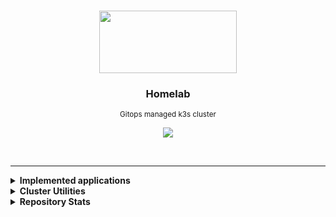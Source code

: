 <br>
<p align="center">
  <img width="220" height="100" src="https://cncf-branding.netlify.app/img/projects/k3s/icon/black/k3s-icon-black.svg">
</p>

<h3 align="center">Homelab</h3>

<p align="center">
  <sub>Gitops managed k3s cluster</sub>
</p>

<p align="center">
  <img src="https://img.shields.io/github/last-commit/gruberdev/homelab?color=black&labelColor=black&label=last%20commit&logo=github&logoColor=cyan&style=flat-square">
</p>

<br>

---

<details>

<summary> <b>Implemented applications</b> </summary>
<br>

> |             **Application**            |   **Category**  |                       **Info**                      |     **Deployment Status**    | **Latest Semver**
> |:--------------------------------------:|:---------------:|:---------------------------------------------------:|:----------------------------:|:----------------------:|
> |          [ArgoCD][argocd-uri]          |    `GitOps`     |      <sub>[More details][homelab-argocd]</sub>      |       ![][argocd-core]       | ![][argo-badge]        |
> |    [Crossplane][crossplane-uri]        |    `GitOps`     |      <sub>[More details][homelab-crossplane]</sub>  |       ![][argocd-crossplane] | ![][crossplane-badge]  |
> |[<sub>Nvidia integration for k8s</sub>][nvidia-uri]|    `Driver`     |      <sub>[More details][homelab-nvidia]</sub>      |       ![][argocd-nvidia] | ![][nvidia-badge]  |
> | [<sub>Zalando PostgreSQL Operator</sub>][p-uri] |   `Databases`   |      <sub>[More details][homelab-zalando]</sub>     |      ![][argocd-zalando]     | ![][zalando-badge]  |
> |       [Redis Operator][redis-uri]      |   `Databases`   |       <sub>[More details][homelab-redis]</sub>      |       ![][argocd-redis]      |  ![][redis-badge]    |
> |  [Unifi Controller][service-unifi]     |   `Networking`  | <sub>[More details][homelab-unifi-controller]</sub> | ![][argocd-unifi-controller] | ![][unifi-badge]     |
> |     [kube-prometheus][service-kube]    |   `Monitoring`  |  <sub>[More details][homelab-kube]</sub>            |       ![][argocd-kube]       |   ![][kube-badge]    |
> |     [Hashicorp's Vault][vault-uri]     |    `Security`   |       <sub>[Chart Values][homelab-vault]</sub>      |       ![][argocd-vault]      |  ![][vault-badge]    |
> |     [Unifi Poller][poller-uri]        |   `Monitoring`  |      <sub>[More details][homelab-poller]</sub>      |      ![][argocd-poller]      | ![][poller-badge]    |
> |    [RSS Hub][service-rsshub]           |    `Services`   |        <sub>[More details][homelab-rsshub]</sub>    |        ![][argocd-rss-hub]   | ![][rsshub-badge]    |
> |            [n8n][n8n-uri]              |    `Services`   |        <sub>[More details][homelab-n8n]</sub>       |        ![][argocd-n8n]       |  ![][n8n-badge]      |
> |   [Wallabag][wallabag-uri]             |   `Services`   |        <sub>[More details][homelab-wyze]</sub>      |        ![][argocd-wallabag]  |  ![][wallabag-badge] |
> |   [Grocy][grocy-uri]                 |   `Services`   |        <sub>[More details][homelab-grocy]</sub>      |        ![][argocd-grocy]  |  ![][grocy-badge] |
> |           [Mango][service-mango]       |   `Media`       |  <sub>[More details][homelab-mango]</sub>           |  ![][argocd-mango]           |  ![][mango-badge]    |
> |   [Monica][monica-uri]                 |   `Services`   |        <sub>[More details][homelab-wyze]</sub>      |        ![][argocd-monica]    |  ![][monica-badge]   |
> |   [Changedetection.io][change-uri]     |   `Services`   |       <sub>[More details][homelab-change]</sub>      |        ![][argocd-change]    |  ![][change-badge]   |
> |      [Home Assistant][service-ha]      |   `Smart Home`   |        <sub>[More details][homelab-ha]</sub>        |        ![][argocd-ha]        |    ![][ha-badge]     |
> |   [Wyze API Bridge][service-wyze]      |   `Smart Home`   |        <sub>[More details][homelab-wyze]</sub>      |        ![][argocd-wyze]      |  ![][wyze-badge]     |
> |[Tailscale-operator][tail-uri]    | `Networking`  | <sub>[More details][homelab-tailscale]</sub> |     ![][argocd-tailscale]   |![][tailscale-badge]  |
> |   [Cloudflared <sub>(as proxies)</sub>][cf-uri]  |   `Networking`  | <sub>[More details][homelab-cloudflared]</sub>  |                        |   ![][cfd-badge]     |

<!-- >
> |           [Beets][service-beets]       |   `Media`       |  <sub>[More details][homelab-beets]</sub>           |       ![][argocd-beets]      |   ![][beets-badge]   |
> |           [Lidarr][service-lidarr]     |   `Media`       |  <sub>[More details][homelab-lidarr]</sub>          |  ![][argocd-lidarr]          |  ![][lidarr-badge]   |
> |           [Mango][service-mango]       |   `Media`       |  <sub>[More details][homelab-mango]</sub>           |  ![][argocd-mango]           |  ![][mango-badge]    |
> |       [Jellyfin][service-jellyfin]     |   `Media`       |  <sub>[More details][homelab-jellyfin]</sub>        |  ![][argocd-jellyfin]        |  ![][jellyfin-badge]   |
> |    [Metabase][service-metabase]        |   `Analytics`   |       <sub>[More details][homelab-metabase]</sub>   |   ![][argocd-metabase]       | ![][metabase-badge] |
> |       [Matrix Synapse][matrix-uri]     |    `Services`   |        <sub>[More details][homelab-matrix]</sub>    |        ![][argocd-matrix]    |  ![][matrix-badge]   |


#### Matrix-related

> |         **Name**        | **Info**           | **Kind** | **Deployment Status**| **Latest Semver**  |
> |:-----------------------:|:------------------:|:--------:|:-----------------:|:---------------------:|
> |         Elements        |                    | `Client` |                   |                       |
> |      mautrix-slack      |                    | `Bridge` |                   |                       |
> |  matrix-discord-bridge  |                    | `Bridge` |                   |                       |
> |     mautrix-facebook    |                    | `Bridge` |                   |                       |
> |     mautrix-whatsapp    |                    | `Bridge` |                   |                       |
> |     mautrix-telegram    |                    | `Bridge` |                   |                       |
> |      mautrix-signal     |                    | `Bridge` |                   |                       |
> |    mautrix-instagram    |                    | `Bridge` |                   |                       |
> | mautrix-puppet-hangouts |                    | `Bridge` |                   |                       |
> |     mautrix-twitter     |                    | `Bridge` |                   |                       |
> |     go-skype-bridge     |                    | `Bridge` |                   |                       |
> |     mx-puppet-steam     |                    | `Bridge` |                   |                       |
> |     linkedin-bridge     |                    | `Bridge` |                   |                       |
> |         botdarr         |                    | `Utilities` |                   |                       |
<-->

---

</details>

<details>

<summary> <b>Cluster Utilities</b>
</summary>

<br>

> - [argocd-image-updater][argocd-updater-uri] &nbsp; <sub>Automatically update a deployment's image version tag and write it back to a Github repository. [Example.][argocd-updater-ex]</sub>
> - [Reflector][reflector-uri] &nbsp; <sub>Replicate a `Secret` or `configMap` between namespaces automatically.</sub>
> - [Descheduler][descheduler-uri] &nbsp; <sub>Monitors if workloads are evenly distributed through nodes and cleans failed pods that remained as orphans/stuck.</sub>
> - [Eraser][eraser-uri] &nbsp; <sub>A daemonset responsible for cleaning up outdated images stored in the cluster nodes.</sub>
> - [Kube-fledged][kube-fledged-uri] &nbsp; <sub>Allows for image caching on every node in the cluster, in order to speed up deployments of already existing applications.</sub>
> - [Kured][kured-uri] &nbsp; <sub>All the cluster's nodes will be properly drained before rebooting cordoned back once they're online.</sub>
> - [Reloader][reloader-uri] &nbsp; <sub>Everytime a `configMap` or a `Secret` resource is created or changed, the pods that use them will be reloaded.</sub>
> - [Trivy operator][trivy-uri] &nbsp; <sub>Generates security reports automatically in response to workload and other changes to the cluster.</sub>
> - [Botkube][botkube-uri] &nbsp; <sub>Monitors cluster events and sends a message through Discord or Slack, capable of alerting for every kind of cluster-related issue.</sub>
> - [Democratic-CSI][democratic-csi-uri] &nbsp; <sub>A Cloud-native, lightweight, no-dependencies required Chaos Engineering Platform for Kubernetes.</sub>

> - [node-problem-detector][node-problem-uri] &nbsp; <sub>Detects if a node has been affected by an issue such as faulty hardware or kernel deadlocks, preventing scheduling.</sub>
> - [node-feature-discovery][feature-discovery-uri] &nbsp; <sub>Detects hardware information, changes and other data and uses that to increase efficiency of the cluster.</sub>
> - [Chaos Mesh][chaos-mesh-uri] &nbsp; <sub>A Cloud-native, lightweight, no-dependencies required Chaos Engineering Platform for Kubernetes.</sub>

---

</details>

<details>

<summary> <b>Repository Stats</b> </summary>

<br>

![Alt](https://repobeats.axiom.co/api/embed/576d4457404c7c5ba81a07cecd2b440163eebd63.svg "Repobeats analytics image")

</details>

<!-- Tech tools URIs -->

[drone-uri]: https://www.drone.io/
[crossplane-uri]: https://www.crossplane.io/
[nvidia-uri]: https://github.com/NVIDIA/k8s-device-plugin
[nfs-uri]: https://github.com/kubernetes-sigs/nfs-subdir-external-provisioner
[argocd-uri]: https://argoproj.github.io/cd/
[homeassistant-uri]: https://www.home-assistant.io/
[adguard-uri]: https://adguard.com/en/adguard-home/overview.html
[kuma-uri]: https://github.com/louislam/uptime-kuma
[service-rssgen]: https://github.com/damoeb/rss-proxy
[service-rsshub]: https://github.com/DIYgod/RSSHub
[service-beets]: https://github.com/beetbox/beets
[service-lidarr]: https://github.com/Lidarr/Lidarr
[service-metabase]: https://www.metabase.com/
[service-kube]: https://github.com/prometheus-operator/kube-prometheus
[service-ha]: https://www.home-assistant.io/
[change-uri]: https://github.com/dgtlmoon/changedetection.io/
[service-adguard]: https://adguard.com/en/adguard-home/overview.html
[service-unifi]: https://github.com/jacobalberty/unifi-docker
[tail-uri]: https://tailscale.com/kb/1151/what-is-tailscale/
[matrix-uri]: https://matrix.org/
[service-n8n]: https://n8n.io/
[p-uri]: https://github.com/zalando/postgres-operator
[service-wyze]: https://github.com/mrlt8/docker-wyze-bridge
[change-uri]: https://github.com/dgtlmoon/changedetection.io
[redis-uri]: https://github.com/spotahome/redis-operator
[democratic-csi-uri]: https://longhorn.io/
[n8n-uri]: https://n8n.io/
[vault-uri]: https://github.com/hashicorp/vault
[grocy-uri]: https://github.com/grocy/grocy
[flame-uri]: https://github.com/pawelmalak/flame
[poller-uri]: https://github.com/unpoller/unpoller
[cf-uri]: https://github.com/cloudflare/cloudflared
[service-mango]: https://github.com/getmango/Mango
[service-jellyfin]: https://github.com/jellyfin/jellyfin
[wallabag-uri]: https://github.com/wallabag/wallabag
[domainmod-uri]: https://github.com/domainmod/domainmod
[monica-uri]: https://github.com/monicahq/monica
[crossplane-uri]: https://github.com/crossplane/crossplane

<!-- Cluster Utilities/Internal Tooling -->

[argocd-updater-ex]: https://github.com/gruberdev/homelab/commit/75c00de5eba89b9978ed241e67e638e4d838fae4
[argocd-updater-uri]: https://argocd-image-updater.readthedocs.io/en/stable/
[descheduler-uri]: https://github.com/kubernetes-sigs/descheduler
[kube-fledged-uri]: https://github.com/senthilrch/kube-fledged
[kured-uri]: https://github.com/kubereboot/charts/tree/main/charts/kured
[reflector-uri]: https://github.com/emberstack/kubernetes-reflector
[reloader-uri]: https://github.com/stakater/Reloader
[botkube-uri]: https://botkube.io/
[argocd-notifications-uri]: https://argocd-notifications.readthedocs.io/en/stable/
[node-problem-uri]: https://github.com/kubernetes/node-problem-detector
[feature-discovery-uri]: https://github.com/kubernetes-sigs/node-feature-discovery
[chaos-mesh-uri]: https://chaos-mesh.org/
[trivy-uri]: https://github.com/aquasecurity/trivy-operator
[eraser-uri]: https://github.com/azure/eraser

<!-- Project Folders -->

[homelab-argocd]: https://github.com/gruberdev/homelab/tree/main/apps/argocd
[homelab-drone]: https://github.com/gruberdev/homelab/tree/main/apps/drone
[homelab-ha]: https://github.com/gruberdev/homelab/tree/main/apps/home/ha
[homelab-wyze]: https://github.com/gruberdev/homelab/tree/main/apps/home/wyze
[homelab-nvidia]: https://github.com/gruberdev/homelab/blob/main/apps/argocd/base/core/nvidia.yaml
[homelab-nfs]: https://github.com/gruberdev/homelab/blob/main/apps/argocd/base/core/nfs.yaml
[homelab-kube]: https://github.com/gruberdev/homelab/blob/main/apps/argocd/base/monitoring/kube-prometheus.yaml
[homelab-kuma]: https://github.com/gruberdev/homelab/tree/main/apps/monitoring/uptime-kuma
[homelab-crossplane]: https://github.com/gruberdev/homelab/tree/main/apps/monitoring/crossplane
[homelab-adguard]: https://github.com/gruberdev/homelab/tree/main/apps/networking/adguard
[homelab-unifi-controller]: https://github.com/gruberdev/homelab/tree/main/apps/networking/unifi/controller
[homelab-zalando]: https://github.com/gruberdev/homelab/tree/main/apps/data/postgres/operator
[homelab-change]: https://github.com/gruberdev/homelab/tree/main/apps/services/changedetection
[homelab-redis]: https://github.com/gruberdev/homelab/blob/main/apps/argocd/base/core/redis.yaml
[homelab-grocy]: https://github.com/gruberdev/homelab/tree/main/apps/services/grocy
[homelab-mysql]: https://github.com/gruberdev/homelab/blob/main/docs/mysql.md
[homelab-tailscale]: https://github.com/gruberdev/homelab/tree/main/apps/networking/tailscale
[homelab-vault]: https://github.com/gruberdev/homelab/blob/main/apps/argocd/base/apps/vault.yaml
[homelab-matrix]: https://github.com/gruberdev/homelab/tree/main/apps/matrix
[homelab-n8n]: https://github.com/gruberdev/homelab/tree/main/apps/services/n8n
[homelab-flame]: https://github.com/gruberdev/homelab/tree/main/apps/monitoring/flame
[homelab-poller]: https://github.com/gruberdev/homelab/tree/main/apps/networking/unifi/poller
[homelab-cloudflared]: https://github.com/gruberdev/homelab/tree/main/apps/networking/cloudflared
[homelab-rssgen]: https://github.com/gruberdev/homelab/tree/main/apps/services/rss/gen
[homelab-rsshub]: https://github.com/gruberdev/homelab/tree/main/apps/services/rss/hub
[homelab-beets]: https://github.com/gruberdev/homelab/tree/main/apps/services/media/beets
[homelab-lidarr]: https://github.com/gruberdev/homelab/tree/main/apps/services/media/lidarr
[homelab-metabase]: https://github.com/gruberdev/homelab/tree/main/apps/data/metabase
[homelab-mango]: https://github.com/gruberdev/homelab/tree/main/apps/services/media/mango
[homelab-jellyfin]: https://github.com/gruberdev/homelab/tree/main/apps/services/media/jellyfin

<!-- ArgoCD Status Badges -->

[argocd-kube]: https://argo.gr.wtf/api/badge?name=kube-prometheus
[argocd-nvidia]: https://argo.gr.wtf/api/badge?name=nvidia
[argocd-nfs]: https://argo.gr.wtf/api/badge?name=nfs-provisioner
[argocd-crossplane]: https://argo.gr.wtf/api/badge?name=crossplane
[argocd-ha]: https://argo.gr.wtf/api/badge?name=homeassistant
[argocd-democratic-csi]: https://argo.gr.wtf/api/badge?name=longhorn
[argocd-kuma]: https://argo.gr.wtf/api/badge?name=uptime-kuma
[argocd-grocy]: https://argo.gr.wtf/api/badge?name=grocy
[argocd-adguard]:https://argo.gr.wtf/api/badge?name=adguard
[argocd-unifi-controller]: https://argo.gr.wtf/api/badge?name=unifi-controller
[argocd-core]: https://argo.gr.wtf/api/badge?name=argocd
[argocd-n8n]: https://argo.gr.wtf/api/badge?name=n8n
[argocd-vault]: https://argo.gr.wtf/api/badge?name=vault
[argocd-ha]: https://argo.gr.wtf/api/badge?name=homeassistant
[argocd-wyze]: https://argo.gr.wtf/api/badge?name=wyze-bridge
[argocd-redis]: https://argo.gr.wtf/api/badge?name=redis
[argocd-zalando]: https://argo.gr.wtf/api/badge?name=postgres
[argocd-matrix]: https://argo.gr.wtf/api/badge?name=synapse
[argocd-mysql]: https://argo.gr.wtf/api/badge?name=mysql-operator
[argocd-changedetection]: https://argo.gr.wtf/api/badge?name=changedetection
[argocd-tailscale]: https://argo.gr.wtf/api/badge?name=tailscale
[argocd-poller]: https://argo.gr.wtf/api/badge?name=unifi-poller
[argocd-rss-gen]: https://argo.gr.wtf/api/badge?name=rss-gen
[argocd-rss-hub]: https://argo.gr.wtf/api/badge?name=rss-hub
[argocd-change]: https://argo.gr.wtf/api/badge?name=changedetection
[argocd-beets]: https://argo.gr.wtf/api/badge?name=beets
[argocd-lidarr]: https://argo.gr.wtf/api/badge?name=lidarr
[argocd-metabase]: https://argo.gr.wtf/api/badge?name=metabase
[argocd-mango]: https://argo.gr.wtf/api/badge?name=mango
[argocd-jellyfin]: https://argo.gr.wtf/api/badge?name=jellyfin
[argocd-wallabag]: https://argo.gr.wtf/api/badge?name=wallabag
[argocd-domainmod]: https://argo.gr.wtf/api/badge?name=domainmod
[argocd-monica]: https://argo.gr.wtf/api/badge?name=monica
[argocd-crossplane]: https://argo.gr.wtf/api/badge?name=crossplane
[argocd-tailscale]: https://argo.gr.wtf/api/badge?name=tailscale


<!-- Badge Images -->

[argo-badge]: https://img.shields.io/github/v/release/argoproj/argo-cd?label=Github&logo=github&style=flat-square
[kube-badge]: https://img.shields.io/github/v/release/prometheus-operator/kube-prometheus?label=Github&logo=github&style=flat-square
[democratic-csi-badge]: https://img.shields.io/github/v/tag/longhorn/longhorn?label=Github&logo=github&style=flat-square
[zalando-badge]: https://img.shields.io/github/v/tag/zalando/postgres-operator?label=Github&logo=github&style=flat-square
[redis-badge]: https://img.shields.io/github/v/tag/spotahome/redis-operator?label=Github&logo=github&style=flat-square
[tailscale-badge]: https://img.shields.io/github/v/release/tailscale/tailscale?label=Github&logo=github&style=flat-square
[nvidia-badge]: https://img.shields.io/github/v/release/NVIDIA/k8s-device-plugin?label=Github&logo=github&style=flat-square
[unifi-badge]: https://img.shields.io/github/v/release/jacobalberty/unifi-docker?label=Github&logo=github&style=flat-square
[adguard-badge]: https://img.shields.io/docker/v/adguard/adguardhome?label=Docker&color=blue&logo=docker&sort=semver&style=flat-square
[ha-badge]: https://img.shields.io/github/v/release/home-assistant/core?label=Github&logo=github&style=flat-square
[wyze-badge]: https://img.shields.io/github/v/release/mrlt8/docker-wyze-bridge?label=Github&logo=github&style=flat-square
[change-badge]: https://img.shields.io/github/v/release/dgtlmoon/changedetection.io?label=Github&logo=github&style=flat-square
[grocy-badge]: https://img.shields.io/github/v/release/grocy/grocy?label=Github&logo=github&style=flat-square
[n8n-badge]: https://img.shields.io/docker/v/n8nio/n8n?label=Docker&color=blue&logo=docker&sort=semver&style=flat-square
[vault-badge]: https://img.shields.io/github/v/release/hashicorp/vault?label=Github&logo=github&style=flat-square
[flame-badge]: https://img.shields.io/github/v/release/pawelmalak/flame?label=Github&logo=github&sort=semver&style=flat-square
[poller-badge]: https://img.shields.io/github/v/release/unpoller/unpoller?label=Github&logo=github&sort=semver&style=flat-square
[cfd-badge]: https://img.shields.io/docker/v/erisamoe/cloudflared?label=Docker&color=blue&logo=docker&sort=semver&style=flat-square
[rssgen-badge]: https://img.shields.io/github/v/tag/damoeb/rss-proxy?label=Github&logo=github&style=flat-square
[nfs-badge]: https://img.shields.io/github/v/tag/kubernetes-sigs/nfs-subdir-external-provisioner?label=Github&logo=github&style=flat-square
[matrix-badge]: https://img.shields.io/github/v/release/matrix-org/synapse?label=Github&logo=github&style=flat-square
[crossplane-badge]: https://img.shields.io/github/v/release/crossplane/crossplane?label=Github&logo=github&style=flat-square
[beets-badge]: https://img.shields.io/github/v/tag/beetbox/beets?label=Github&logo=github&style=flat-square
[lidarr-badge]: https://img.shields.io/github/v/release/lidarr/lidarr?label=Github&color=blue&logo=github&sort=semver&style=flat-square
[domainmod-badge]: https://img.shields.io/github/v/release/domainmod/domainmod?label=Github&color=blue&logo=github&sort=semver&style=flat-square
[monica-badge]: https://img.shields.io/github/v/release/monicahq/monica?label=Github&color=blue&logo=github&sort=semver&style=flat-square
[crossplane-badge]: https://img.shields.io/github/v/release/crossplane/crossplane?label=Github&color=blue&logo=github&sort=semver&style=flat-square
[metabase-badge]: https://img.shields.io/docker/v/metabase/metabase?label=Docker&color=blue&logo=docker&sort=semver&style=flat-square
[wallabag-badge]: https://img.shields.io/docker/v/wallabag/wallabag?label=Docker&color=blue&logo=docker&sort=semver&style=flat-square
[rsshub-badge]: https://img.shields.io/static/v1?label=No&message=version%20provided&color=gray&labelColor=gray&style=flat-square
[mango-badge]: https://img.shields.io/github/v/release/getmango/mango?label=Github&logo=github&style=flat-square
[jellyfin-badge]: https://img.shields.io/github/v/release/jellyfin/jellyfin?label=Github&logo=github&style=flat-square
